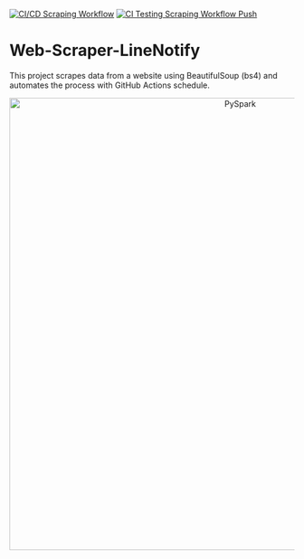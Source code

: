 [![CI/CD Scraping Workflow](https://github.com/Thanaraklee/news-scraper-line-notify/actions/workflows/cicd-scraping.yml/badge.svg?branch=main&event=schedule)](https://github.com/Thanaraklee/news-scraper-line-notify/actions/workflows/cicd-scraping.yml)
[![CI Testing Scraping Workflow Push](https://github.com/Thanaraklee/news-scraper-line-notify/actions/workflows/ci-scraping-push.yml/badge.svg?branch=main&event=push)](https://github.com/Thanaraklee/news-scraper-line-notify/actions/workflows/ci-scraping-push.yml)
# Web-Scraper-LineNotify
This project scrapes data from a website using BeautifulSoup (bs4) and automates the process with GitHub Actions schedule.

<p align="center">
  <img src="https://github.com/user-attachments/assets/8c369b13-b2b0-4749-9bd8-6ab27a9cc747" alt="PySpark" style="width:800px;" />
</p>
